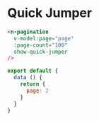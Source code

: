 # Quick Jumper
```html
<n-pagination
  v-model:page="page"
  :page-count="100"
  show-quick-jumper
/>
```

```js
export default {
  data () {
    return {
      page: 2
    }
  }
}
```
